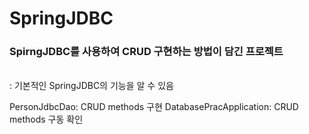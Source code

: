 # SpringJDBC

<h3>SpirngJDBC를 사용하여 CRUD 구현하는 방법이 담긴 프로젝트</h3>
<br>: 기본적인 SpringJDBC의 기능을 알 수 있음

PersonJdbcDao: CRUD methods 구현
DatabasePracApplication: CRUD methods 구동 확인
